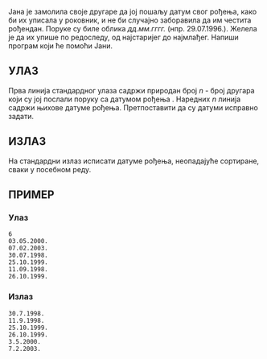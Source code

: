 ﻿Јана је замолила своје другаре да јој пошаљу датум свог рођења, како би их уписала у роковник, и не би случајно заборавила да им честита рођендан. Поруке су биле облика *дд.мм.гггг.* (нпр. 29.07.1996.). Желела је да их упише по редоследу, од најстаријег до најмлађег. Напиши програм који ће помоћи Јани.

## УЛАЗ

Прва линија стандардног улаза садржи природан број $n$ - број другара који су јој послали поруку са датумом рођења . Наредних $n$ линија садржи њихове датуме рођења. Претпоставити да су датуми исправно задати.

## ИЗЛАЗ

На стандардни излаз исписати датуме рођења, неопадајуће сортиране, сваки у посебном реду.

## ПРИМЕР

### Улаз

~~~
6
03.05.2000.
07.02.2003.
30.07.1998.
25.10.1999.
11.09.1998.
26.10.1999.
~~~

### Излаз

~~~
30.7.1998.
11.9.1998.
25.10.1999.
26.10.1999.
3.5.2000.
7.2.2003.
~~~
